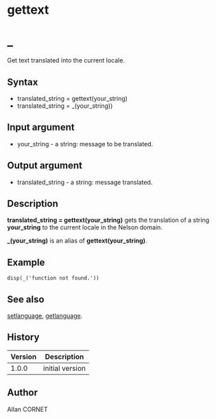 

# gettext

# _

Get text translated into the current locale.

## Syntax

- translated_string = gettext(your_string)
- translated_string = _(your_string))

## Input argument

 - your_string - a string: message to be translated.

## Output argument

 - translated_string - a string: message translated.

## Description


  <p><b>translated_string = gettext(your_string)</b> gets the translation of a string <b>your_string</b> to the current locale in the Nelson domain.</p>
  <p><b>_(your_string)</b> is an alias of <b>gettext(your_string)</b>.</p>


## Example

```Nelson
disp(_('function not found.'))
```

## See also

[setlanguage](../localization/setlanguage.md), [getlanguage](../localization/getlanguage.md).
## History

|Version|Description|
|------|------|
|1.0.0|initial version|


## Author

Allan CORNET



